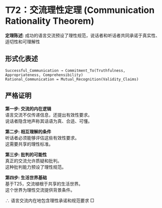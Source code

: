 # T72：交流理性定理 (Communication Rationality Theorem)  

**定理陈述**: 成功的语言交流预设了理性规范，说话者和听话者共同承诺于真实性、适切性和可理解性  

## 形式化表述  
```  
Successful_Communication → Commitment_To(Truthfulness, Appropriateness, Comprehensibility)  
Rational_Communication = Mutual_Recognition(Validity_Claims)  
```  

## 严格证明  

**第一步: 交流的内在逻辑**  
语言交流不仅传递信息，还提出有效性要求。  
说话者隐含地声称其话语为真、合适、可懂。  

**第二步: 相互理解的条件**  
听话者必须能够评估这些有效性要求。  
这需要共享的理性标准。  

**第三步: 批判的可能性**  
真正的交流允许质疑和批判。  
这种批判能力预设了理性规范。  

**第四步: 生活世界基础**  
基于T25，交流植根于共享的生活世界。  
这个世界为理性交流提供背景条件。  

∴ 语言交流内在地包含理性承诺和规范要求 □  